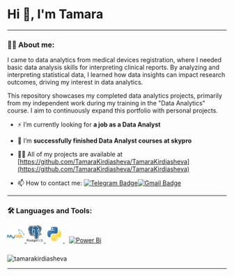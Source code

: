 
# Hi 👋, I'm Tamara 

---

### :man_technologist: About me:

I came to data analytics from medical devices registration, where I needed basic data analysis skills for interpreting clinical reports. By analyzing and interpreting statistical data, I learned how data insights can impact research outcomes, driving my interest in data analytics.

This repository showcases my completed data analytics projects, primarily from my independent work during my training in the "Data Analytics" course. I aim to continuously expand this portfolio with personal projects.


</p>

- ⚡ I’m currently looking for **a job as a Data Analyst**

- 🌱 I’m **successfully finished Data Analyst courses at skypro**

- 👨‍💻 All of my projects are available at [https://github.com/TamaraKirdiasheva/TamaraKirdiasheva](https://github.com/TamaraKirdiasheva/TamaraKirdiasheva)

- :mailbox: How to contact me: [![Telegram Badge](https://img.shields.io/badge/-blue?style=flat&logo=Telegram&logoColor=white)](https://t.me/Tamara_Kirdiasheva)[![Gmail Badge](https://img.shields.io/badge/-Gmail-red?style=flat&logo=Gmail&logoColor=white)](mailto:kirdiasheva.tamara@.com)

---

### 🛠 Languages and Tools:

</div>

<p align="left"> <a href="https://www.mysql.com/" target="_blank" rel="noreferrer"> <img src="https://raw.githubusercontent.com/devicons/devicon/master/icons/mysql/mysql-original-wordmark.svg" alt="mysql" width="40" height="40"/> </a> <a href="https://www.postgresql.org" target="_blank" rel="noreferrer"> <img src="https://raw.githubusercontent.com/devicons/devicon/master/icons/postgresql/postgresql-original-wordmark.svg" alt="postgresql" width="40" height="40"/> </a> <a href="https://www.python.org" target="_blank" rel="noreferrer"> <img src="https://raw.githubusercontent.com/devicons/devicon/master/icons/python/python-original.svg" alt="python" width="40" height="40"/> </a> <a href="https://powerbi.microsoft.com/en-us/" target="_blank"><img style="margin: 10px" src="https://profilinator.rishav.dev/skills-assets/powerbi.png" alt="Power Bi" height="50" /></a> </p>

</div>

<p><img align="center" src="https://github-readme-stats.vercel.app/api/top-langs?username=tamarakirdiasheva&show_icons=true&locale=en&layout=compact" alt="tamarakirdiasheva" /></p>

---
